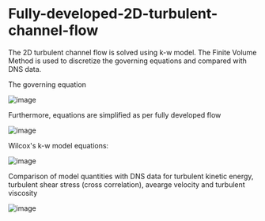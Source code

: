 # Fully-developed-2D-turbulent-channel-flow
The 2D turbulent channel flow is solved using k-w model. The Finite Volume Method is used to discretize the governing equations and compared with DNS data.

The governing equation

![image](https://github.com/Panchal1810/Fully-developed-2D-turbulent-channel-flow/assets/122630851/a7959dd4-f6db-4df3-bcba-ca127f3b8376)

Furthermore, equations are simplified as per fully developed flow

![image](https://github.com/Panchal1810/Fully-developed-2D-turbulent-channel-flow/assets/122630851/0ac23930-f463-4803-b6a7-effc731908f3)

Wilcox's k-w model equations:

![image](https://github.com/Panchal1810/Fully-developed-2D-turbulent-channel-flow/assets/122630851/51e757fd-46c2-4cbb-804b-801488bb5e15)


Comparison of model quantities with DNS data for turbulent kinetic energy, turbulent shear stress (cross correlation), avearge velocity and turbulent viscosity

![image](https://github.com/Panchal1810/Fully-developed-2D-turbulent-channel-flow/assets/122630851/e2490ce7-6eac-4fba-a593-0ed34c623eaf)


